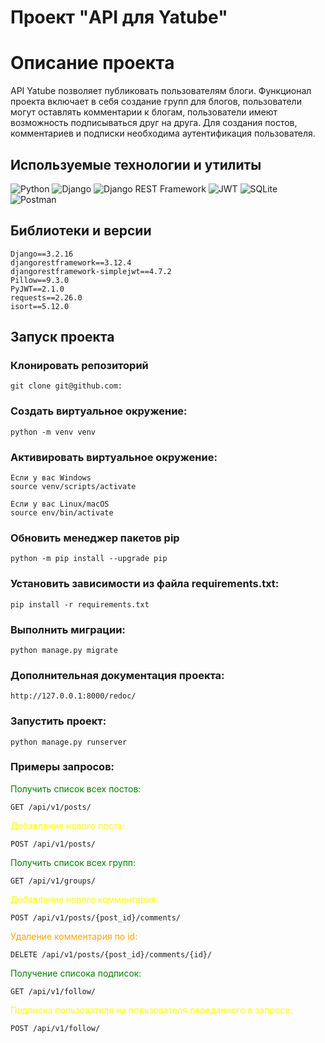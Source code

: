 # Проект "API для Yatube"

# Описание проекта

API Yatube позволяет публиковать пользователям блоги.
Функционал проекта включает в себя создание групп для блогов,
пользователи могут оставлять комментарии к блогам,
пользователи имеют возможность подписываться друг на друга.
Для создания постов, комментариев и подписки необходима аутентификация пользователя.

## Используемые технологии и утилиты

![Python](https://img.shields.io/badge/Python-3776AB?style=flat&logo=python&logoColor=white)
![Django](https://img.shields.io/badge/Django-092E20?style=flat&logo=django&logoColor=white)
![Django REST Framework](https://img.shields.io/badge/Django_REST_Framework-ff1709?style=flat&logo=django&logoColor=white)
![JWT](https://img.shields.io/badge/JWT-000000?style=flat&logo=json-web-tokens)
![SQLite](https://img.shields.io/badge/SQLite-003B57?style=flat&logo=sqlite&logoColor=white)
![Postman](https://img.shields.io/badge/Postman-FF6C37?style=flat&logo=postman&logoColor=white)

## Библиотеки и версии

```
Django==3.2.16
djangorestframework==3.12.4
djangorestframework-simplejwt==4.7.2
Pillow==9.3.0
PyJWT==2.1.0
requests==2.26.0
isort==5.12.0
```

## Запуск проекта

### Клонировать репозиторий

```
git clone git@github.com:
```

### Cоздать виртуальное окружение:

```
python -m venv venv
```

### Активировать виртуальное окружение:

```
Если у вас Windows
source venv/scripts/activate
    
Если у вас Linux/macOS
source env/bin/activate
```

### Обновить менеджер пакетов pip

```
python -m pip install --upgrade pip
```

### Установить зависимости из файла requirements.txt:

```
pip install -r requirements.txt
```

### Выполнить миграции:

```
python manage.py migrate
```

### Дополнительная документация проекта:

```
http://127.0.0.1:8000/redoc/
```

### Запустить проект:

```
python manage.py runserver
```

### Примеры запросов:

<span style="color:green">Получить список всех постов:</span>

```
GET /api/v1/posts/
```

<font color="yellow">Добавление нового поста:</font>
```
POST /api/v1/posts/
```

<font color="green">Получить список всех групп:</font>
```
GET /api/v1/groups/
```

<font color="yellow">Добавление нового комментария:</font>
```
POST /api/v1/posts/{post_id}/comments/
```
<font color="orange">Удаление комментария по id:</font>
```
DELETE /api/v1/posts/{post_id}/comments/{id}/
```

<font color="green">Получение списока подписок:</font>
```
GET /api/v1/follow/
```

<font color="yellow">Подписка пользователя на пользователя переданного в запросе:</font>
```
POST /api/v1/follow/
```
